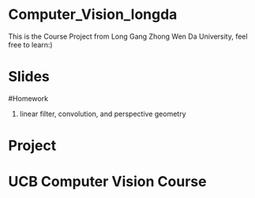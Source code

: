 # Computer_Vision_longda
This is the Course Project from Long Gang Zhong Wen Da University, feel free to learn:)

# Slides

#Homework
1. linear filter, convolution, and perspective geometry 

# Project

# UCB Computer Vision Course

